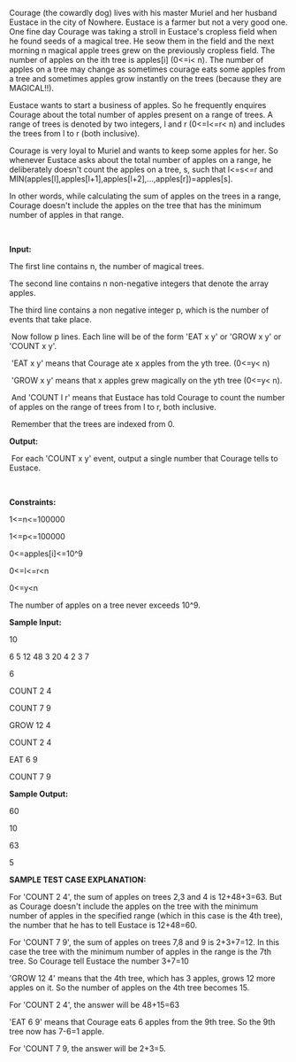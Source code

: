 <!-- P { margin-bottom: 0.21cm; } -->
<p style="margin-bottom: 0cm">Courage (the cowardly dog) lives with his master Muriel and her husband Eustace in the city of Nowhere. Eustace is a farmer but not a very good one. One fine day Courage was taking a stroll in Eustace's cropless field when he found seeds of a magical tree. He seow them in the field and the next morning n magical apple trees grew on the previously cropless field. The number of apples on the ith tree is apples[i] (0&lt;=i&lt; n). The number of apples on a tree may change as sometimes courage eats some apples from a tree and sometimes apples grow instantly on the trees (because they are MAGICAL!!).</p>
<p style="margin-bottom: 0cm">Eustace wants to start a business of apples. So he frequently enquires Courage about the total number of  apples present on a range of trees. A range of trees is denoted by two integers, l and r (0&lt;=l&lt;=r&lt; n) and includes the trees from l to r (both inclusive).</p>
<p style="margin-bottom: 0cm">Courage is very loyal to Muriel and wants to keep some apples for her. So whenever Eustace asks about the total number of apples on a range, he deliberately doesn't count the apples on a tree, s, such that l&lt;=s&lt;=r and MIN(apples[l],apples[l+1],apples[l+2],...,apples[r])=apples[s].</p>
<p style="margin-bottom: 0cm">In other words, while calculating the sum of apples on the trees in a range, Courage doesn't include the apples on the tree that has the minimum number of apples in that range.</p>
<p>&nbsp;</p>
<p><strong>Input:&nbsp; </strong></p>
<p style="margin-bottom: 0cm">The first line contains n, the number of magical trees.</p>
<p>The second line contains n non-negative integers that denote the array apples.</p>
<p>The third line contains a non negative integer p, which is the number of events that take place.</p>
<p>&nbsp;Now follow p lines. Each line will be of the form 'EAT x y' or 'GROW x y' or 'COUNT x y'.</p>
<p>&nbsp;'EAT x y' means that Courage ate x apples from the yth tree. (0&lt;=y&lt; n)</p>
<p>&nbsp;'GROW x y' means that x apples grew magically on the yth tree (0&lt;=y&lt; n).</p>
<p>&nbsp;And 'COUNT l r' means that Eustace has told Courage to count the number of apples on the range of trees from l to r, both inclusive.</p>
<p>&nbsp;Remember that the trees are indexed from 0.</p>
<p><strong>Output:</strong></p>
<p>&nbsp;For each 'COUNT x y' event, output a single number that Courage tells to Eustace.</p>
<p style="margin-bottom: 0cm">&nbsp;</p>
<p><strong>Constraints:</strong></p>
<p>1&lt;=n&lt;=100000</p>
<p>1&lt;=p&lt;=100000</p>
<p>0&lt;=apples[i]&lt;=10^9</p>
<p>0&lt;=l&lt;=r&lt;n</p>
<p>0&lt;=y&lt;n</p>
<p>The number of apples on a tree never exceeds 10^9.</p>
<!-- P { margin-bottom: 0.21cm; } -->
<p><strong>Sample Input: </strong></p>
<p style="margin-bottom: 0cm">10</p>
<p style="margin-bottom: 0cm">6 5  12  48 3 20 4 2 3 7</p>
<p style="margin-bottom: 0cm">6</p>
<p style="margin-bottom: 0cm">COUNT 2 4</p>
<p style="margin-bottom: 0cm">COUNT 7 9</p>
<p style="margin-bottom: 0cm">GROW 12 4</p>
<p style="margin-bottom: 0cm">COUNT 2 4</p>
<p style="margin-bottom: 0cm">EAT 6 9</p>
<p style="margin-bottom: 0cm">COUNT 7 9</p>
<p><strong>Sample Output:</strong></p>
<p style="margin-bottom: 0cm">60</p>
<p style="margin-bottom: 0cm">10</p>
<p>63</p>
<p>5</p>
<p style="margin-bottom: 0cm"><strong>SAMPLE TEST CASE EXPLANATION: </strong></p>
<p style="margin-bottom: 0cm">For 'COUNT 2 4', the sum of apples on trees 2,3 and 4 is 12+48+3=63. But as Courage doesn't include the apples on the tree with the minimum number of apples in the specified range (which in this case is the 4th tree), the number that he has to tell Eustace is 12+48=60.</p>
<p>For 'COUNT 7 9', the sum of apples on trees 7,8 and 9 is 2+3+7=12. In this case the tree with the minimum number of apples in the range is the 7th tree. So Courage tell Eustace the number 3+7=10</p>
<p>'GROW 12 4' means that the 4th tree, which has 3 apples, grows 12 more apples on it. So the number of apples on the 4th tree becomes 15.</p>
<p>For 'COUNT 2 4', the answer will be 48+15=63</p>
<p>'EAT 6 9' means that Courage eats 6 apples from the 9th tree. So the 9th tree now has 7-6=1 apple.</p>
<p>For 'COUNT 7 9,  the answer will be 2+3=5.</p>